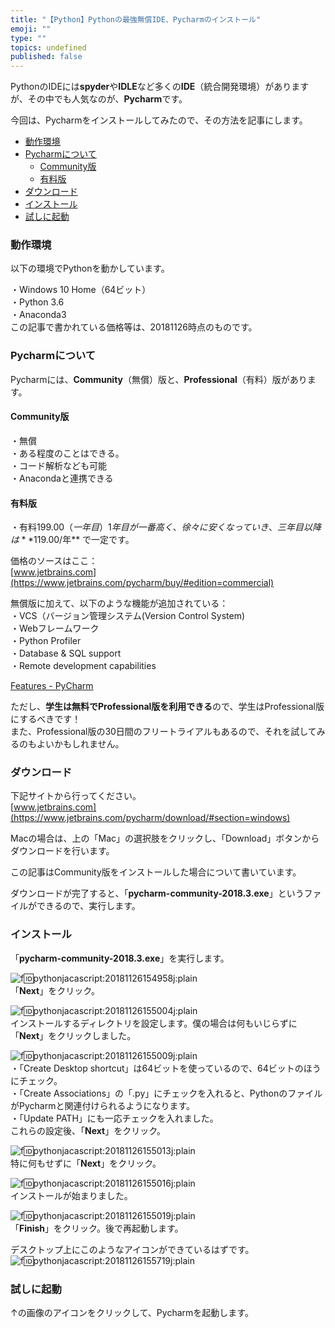 ```yaml
---
title: "【Python】Pythonの最強無償IDE、Pycharmのインストール"
emoji: ""
type: ""
topics: undefined
published: false
---
```


PythonのIDEには**spyder**や**IDLE**など多くの**IDE**（統合開発環境）がありますが、その中でも人気なのが、**Pycharm**です。

今回は、Pycharmをインストールしてみたので、その方法を記事にします。

* [動作環境](#動作環境)
* [Pycharmについて](#Pycharmについて)  
   * [Community版](#Community版)  
   * [有料版](#有料版)
* [ダウンロード](#ダウンロード)
* [インストール](#インストール)
* [試しに起動](#試しに起動)

### 動作環境

以下の環境でPythonを動かしています。

・Windows 10 Home（64ビット）  
・Python 3.6  
・Anaconda3  
この記事で書かれている価格等は、20181126時点のものです。  
  
### Pycharmについて

Pycharmには、**Community**（無償）版と、**Professional**（有料）版があります。

#### Community版

・無償  
・ある程度のことはできる。  
・コード解析なども可能  
・Anacondaと連携できる  
  
#### 有料版

・有料$199.00（一年目）  
1年目が一番高く、徐々に安くなっていき、三年目以降は **$119.00/年** で一定です。

価格のソースはここ：  
[www.jetbrains.com](https://www.jetbrains.com/pycharm/buy/#edition=commercial)

無償版に加えて、以下のような機能が追加されている：  
・VCS（バージョン管理システム(Version Control System)  
・Webフレームワーク  
・Python Profiler  
・Database & SQL support  
・Remote development capabilities

  
[Features - PyCharm](https://www.jetbrains.com/pycharm/features/)

ただし、**学生は無料でProfessional版を利用できる**ので、学生はProfessional版にするべきです！  
また、Professional版の30日間のフリートライアルもあるので、それを試してみるのもよいかもしれません。  
  
  
### ダウンロード

下記サイトから行ってください。  
[www.jetbrains.com](https://www.jetbrains.com/pycharm/download/#section=windows)

Macの場合は、上の「Mac」の選択肢をクリックし、「Download」ボタンからダウンロードを行います。

この記事はCommunity版をインストールした場合について書いています。

ダウンロードが完了すると、「**pycharm-community-2018.3.exe**」というファイルができるので、実行します。  
  
  
### インストール

「**pycharm-community-2018.3.exe**」を実行します。

![f:id:pythonjacascript:20181126154958j:plain](/images/ppythonjacascript2018112620181126154958.jpg "f:id:pythonjacascript:20181126154958j:plain")  
「**Next**」をクリック。

![f:id:pythonjacascript:20181126155004j:plain](/images/ppythonjacascript2018112620181126155004.jpg "f:id:pythonjacascript:20181126155004j:plain")  
インストールするディレクトリを設定します。僕の場合は何もいじらずに「**Next**」をクリックしました。

  
![f:id:pythonjacascript:20181126155009j:plain](/images/ppythonjacascript2018112620181126155009.jpg "f:id:pythonjacascript:20181126155009j:plain")  
・「Create Desktop shortcut」は64ビットを使っているので、64ビットのほうにチェック。  
・「Create Associations」の「.py」にチェックを入れると、PythonのファイルがPycharmと関連付けられるようになります。  
・「Update PATH」にも一応チェックを入れました。  
これらの設定後、「**Next**」をクリック。

  
![f:id:pythonjacascript:20181126155013j:plain](/images/ppythonjacascript2018112620181126155013.jpg "f:id:pythonjacascript:20181126155013j:plain")  
特に何もせずに「**Next**」をクリック。

  
![f:id:pythonjacascript:20181126155016j:plain](/images/ppythonjacascript2018112620181126155016.jpg "f:id:pythonjacascript:20181126155016j:plain")  
インストールが始まりました。

![f:id:pythonjacascript:20181126155019j:plain](/images/ppythonjacascript2018112620181126155019.jpg "f:id:pythonjacascript:20181126155019j:plain")  
「**Finish**」をクリック。後で再起動します。

  
デスクトップ上にこのようなアイコンができているはずです。  
![f:id:pythonjacascript:20181126155719j:plain](/images/ppythonjacascript2018112620181126155719.jpg "f:id:pythonjacascript:20181126155719j:plain")

### 試しに起動

↑の画像のアイコンをクリックして、Pycharmを起動します。